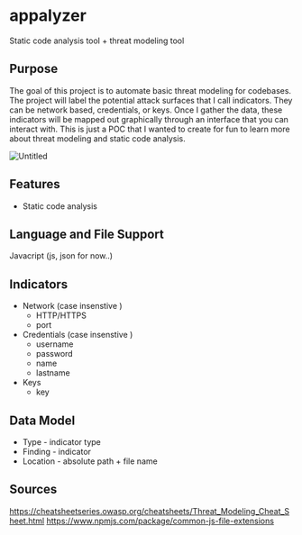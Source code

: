 # appalyzer

Static code analysis tool + threat modeling tool

## Purpose

The goal of this project is to automate basic threat modeling for codebases. The project will label the potential attack surfaces that I call indicators. They can be network based, credentials, or keys. Once I gather the data, these indicators will be mapped out graphically through an interface that you can interact with. This is just a POC that I wanted to create for fun to learn more about threat modeling and static code analysis. 

![Untitled](https://user-images.githubusercontent.com/11414669/156837507-a9464482-a1a7-4d76-8fff-96c6ed362568.png)

## Features

* Static code analysis 

## Language and File Support

Javacript (js, json for now..)

## Indicators

* Network (case insenstive )
	- HTTP/HTTPS
	- port
* Credentials (case insenstive )
	- username
	- password
	- name
	- lastname
* Keys
	- key

## Data Model

* Type - indicator type
* Finding - indicator
* Location - absolute path + file name

## Sources

https://cheatsheetseries.owasp.org/cheatsheets/Threat_Modeling_Cheat_Sheet.html
https://www.npmjs.com/package/common-js-file-extensions




